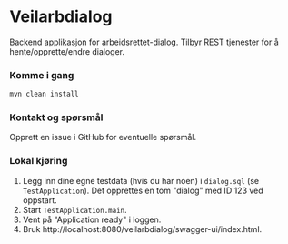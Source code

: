 # Veilarbdialog
Backend applikasjon for arbeidsrettet-dialog. Tilbyr REST tjenester for å hente/opprette/endre dialoger.

### Komme i gang

```sh
mvn clean install
```

### Kontakt og spørsmål

Opprett en issue i GitHub for eventuelle spørsmål.

### Lokal kjøring
1. Legg inn dine egne testdata (hvis du har noen) i `dialog.sql` (se `TestApplication`). Det opprettes en tom "dialog" med ID 123 ved oppstart.
2. Start `TestApplication.main`.
3. Vent på "Application ready" i loggen.
4. Bruk http://localhost:8080/veilarbdialog/swagger-ui/index.html.

